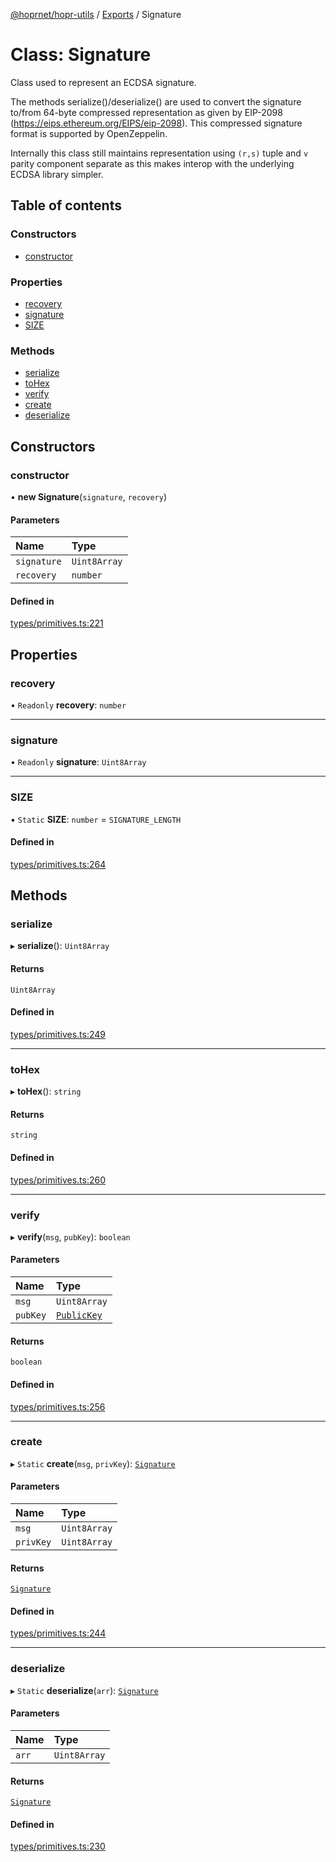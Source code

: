 [@hoprnet/hopr-utils](../README.md) / [Exports](../modules.md) / Signature

# Class: Signature

Class used to represent an ECDSA signature.

The methods serialize()/deserialize() are used to convert the signature
to/from 64-byte compressed representation as given by EIP-2098 (https://eips.ethereum.org/EIPS/eip-2098).
This compressed signature format is supported by OpenZeppelin.

Internally this class still maintains representation using `(r,s)` tuple and `v` parity component separate
as this makes interop with the underlying ECDSA library simpler.

## Table of contents

### Constructors

- [constructor](Signature.md#constructor)

### Properties

- [recovery](Signature.md#recovery)
- [signature](Signature.md#signature)
- [SIZE](Signature.md#size)

### Methods

- [serialize](Signature.md#serialize)
- [toHex](Signature.md#tohex)
- [verify](Signature.md#verify)
- [create](Signature.md#create)
- [deserialize](Signature.md#deserialize)

## Constructors

### constructor

• **new Signature**(`signature`, `recovery`)

#### Parameters

| Name | Type |
| :------ | :------ |
| `signature` | `Uint8Array` |
| `recovery` | `number` |

#### Defined in

[types/primitives.ts:221](https://github.com/hoprnet/hoprnet/blob/master/packages/utils/src/types/primitives.ts#L221)

## Properties

### recovery

• `Readonly` **recovery**: `number`

___

### signature

• `Readonly` **signature**: `Uint8Array`

___

### SIZE

▪ `Static` **SIZE**: `number` = `SIGNATURE_LENGTH`

#### Defined in

[types/primitives.ts:264](https://github.com/hoprnet/hoprnet/blob/master/packages/utils/src/types/primitives.ts#L264)

## Methods

### serialize

▸ **serialize**(): `Uint8Array`

#### Returns

`Uint8Array`

#### Defined in

[types/primitives.ts:249](https://github.com/hoprnet/hoprnet/blob/master/packages/utils/src/types/primitives.ts#L249)

___

### toHex

▸ **toHex**(): `string`

#### Returns

`string`

#### Defined in

[types/primitives.ts:260](https://github.com/hoprnet/hoprnet/blob/master/packages/utils/src/types/primitives.ts#L260)

___

### verify

▸ **verify**(`msg`, `pubKey`): `boolean`

#### Parameters

| Name | Type |
| :------ | :------ |
| `msg` | `Uint8Array` |
| `pubKey` | [`PublicKey`](PublicKey.md) |

#### Returns

`boolean`

#### Defined in

[types/primitives.ts:256](https://github.com/hoprnet/hoprnet/blob/master/packages/utils/src/types/primitives.ts#L256)

___

### create

▸ `Static` **create**(`msg`, `privKey`): [`Signature`](Signature.md)

#### Parameters

| Name | Type |
| :------ | :------ |
| `msg` | `Uint8Array` |
| `privKey` | `Uint8Array` |

#### Returns

[`Signature`](Signature.md)

#### Defined in

[types/primitives.ts:244](https://github.com/hoprnet/hoprnet/blob/master/packages/utils/src/types/primitives.ts#L244)

___

### deserialize

▸ `Static` **deserialize**(`arr`): [`Signature`](Signature.md)

#### Parameters

| Name | Type |
| :------ | :------ |
| `arr` | `Uint8Array` |

#### Returns

[`Signature`](Signature.md)

#### Defined in

[types/primitives.ts:230](https://github.com/hoprnet/hoprnet/blob/master/packages/utils/src/types/primitives.ts#L230)
